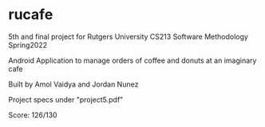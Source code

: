 # rucafe
5th and final project for Rutgers University CS213 Software Methodology Spring2022

Android Application to manage orders of coffee and donuts at an imaginary cafe

Built by Amol Vaidya and Jordan Nunez

Project specs under "project5.pdf"

Score: 126/130

